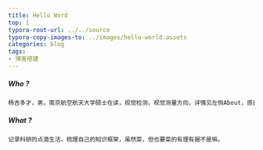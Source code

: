 ```yaml
---
title: Hello Word
top: 1
typora-root-url: ../../source
typora-copy-images-to: ../images/hello-world.assets
categories: blog
tags:
- 博客搭建
---
```

##### Who ?

```javascript
杨吉多才，男，南京航空航天大学硕士在读，视觉检测，视觉测量方向，详情见左侧About，感谢您的关注。
```

##### What ?

```javascript
记录科研的点滴生活，梳理自己的知识框架，虽然菜，但也要菜的有理有据不是嘛。
```

